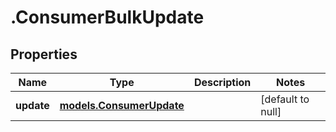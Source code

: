 # .ConsumerBulkUpdate

## Properties
Name | Type | Description | Notes
------------ | ------------- | ------------- | -------------
**update** | [**models.ConsumerUpdate**](models.ConsumerUpdate.md) |  | [default to null]


